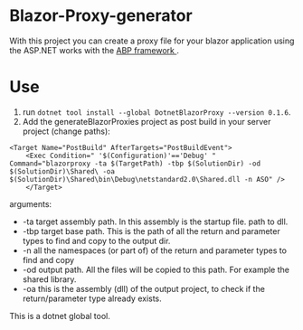 # Blazor-Proxy-generator
With this project you can create a proxy file for your blazor application using the ASP.NET works with the [ABP framework ](https://aspnetboilerplate.com/). 
# Use


1. run ```dotnet tool install --global DotnetBlazorProxy --version 0.1.6```.
2. Add the generateBlazorProxies project as post build in your server project (change paths):
```
<Target Name="PostBuild" AfterTargets="PostBuildEvent">
    <Exec Condition=" '$(Configuration)'=='Debug' " Command="blazorproxy -ta $(TargetPath) -tbp $(SolutionDir) -od $(SolutionDir)\Shared\ -oa $(SolutionDir)\Shared\bin\Debug\netstandard2.0\Shared.dll -n ASO" />
    </Target>
 ```
 
arguments:
* -ta target assembly path. In this assembly is the startup file. path to dll.
* -tbp target base path. This is the path of all the return and parameter types to find and copy to the output dir.
* -n all the namespaces (or part of) of the return and parameter types to find and copy
* -od output path. All the files will be copied to this path. For example the shared library.
* -oa this is the assembly (dll) of the output project, to check if the return/parameter type already exists. 

This is a dotnet global tool.

